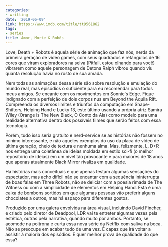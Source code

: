 ```yaml
---
categories:
- writting
date: '2019-06-09'
link: https://www.imdb.com/title/tt9561862
tags:
- series
title: Amor, Morte & Robôs
---
```


Love, Death + Robots é aquela série de animação que faz nós, nerds da primeira geração de vídeo games, com seus quadrados e retângulos de 16 cores que viram exploradores na selva (Pitfail, estou olhando para você) vibrarem como aquele personagem de Detona Ralph vibrou quando viu quanta resolução havia no rosto de sua amada.

Nem todas as animações dessa série são sobre resolução e emulação do mundo real, mas episódios o suficiente para eu recomendar para todos meus amigos. Se encante com os movimentos em Sonnie's Edge. Fique indignado com a perfeição de dois corpos nus em Beyond the Aquila Rift. Compreenda os diversos limites e triunfos da computação em Shape-Shifters, Helping Hand e Lucky 13, este último usando a própria atriz Samira Wiley (Orange is The New Black, O Conto da Aia) como modelo para uma realidade alternativa dentro dos possíveis filmes que serão feitos com essa tecnologia.

Porém, tudo isso seria gratuito e nerd-service se as histórias não fossem no mínimo interessante, e não aqueles exemplos do uso da placa de vídeo de última geração, cheio de textura e nenhuma alma. Mas, felizmente, L, D+R nos entrega uma coletânea de ideias moldada em estilo sci-fi (o melhor repositório de ideias) em um nível tão provocante e para maiores de 18 anos que apenas atualmente Black Mirror rivaliza em qualidade.

Há histórias mais conceituais e que apenas testam algumas sensações do espectador, mas acho difícil não se encantar com a sequência ininterrupta de boas falas em Three Robots, não se deliciar com a poesia rimada de The Witness ou com a simplicidade de elementos em Helping Hand. Esta é uma caixa de bombons sortidos em que algumas pessoas vão preferir alguns chocolates a outros, mas há espaço para diferentes gostos.

Produzido por uma galera envolvida na área visual, incluindo David Fincher, e criado pelo diretor de Deadpool, LDR vai te entreter algumas vezes pela estética, outras pela narrativa, quando muito por ambos. Portanto, se acomode na poltrona e curta essa nova série da Netflix com saliva na boca. Não se preocupe em acabar tudo de uma vez. É capaz que irá voltar a assistir à maioria dos episódios. E quer melhor prova de qualidade do que essa?

